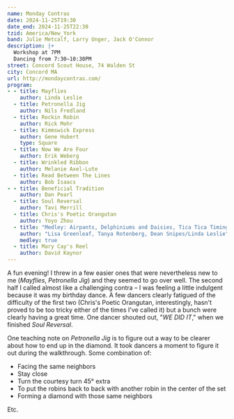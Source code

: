 ```yaml
---
name: Monday Contras
date: 2024-11-25T19:30
date_end: 2024-11-25T22:30
tzid: America/New_York
band: Julie Metcalf, Larry Unger, Jack O'Connor
description: |+
  Workshop at 7PM  
  Dancing from 7:30–10:30PM
street: Concord Scout House, 74 Walden St
city: Concord MA
url: http://mondaycontras.com/
program:
- - title: Mayflies
    author: Linda Leslie
  - title: Petronella Jig
    author: Nils Fredland
  - title: Rockin Robin
    author: Rick Mohr
  - title: Kimmswick Express
    author: Gene Hubert
    type: Square
  - title: Now We Are Four
    author: Erik Weberg
  - title: Wrinkled Ribbon
    author: Melanie Axel-Lute
  - title: Read Between The Lines
    author: Bob Isaacs
- - title: Beneficial Tradition
    author: Dan Pearl
  - title: Soul Reversal
    author: Tavi Merrill
  - title: Chris's Poetic Orangutan
    author: Yoyo Zhou
  - title: "Medley: Airpants, Delphiniums and Daisies, Tica Tica Timing/Old Time Elixir #2"
    author: "Lisa Greenleaf, Tanya Rotenberg, Dean Snipes/Linda Leslie"
    medley: true
  - title: Mary Cay's Reel
    author: David Kaynor
---
```


A fun evening! I threw in a few easier ones that were nevertheless new to me (_Mayflies_, _Petronella Jig_) and they seemed to go over well. The second half I called almost like a challenging contra – I was feeling a little indulgent because it was my birthday dance. A few dancers clearly fatigued of the difficulty of the first two (Chris's Poetic Orangutan, interestingly, hasn't proved to be too tricky either of the times I've called it) but a bunch were clearly having a great time. One dancer shouted out, "_WE DID IT_," when we finished _Soul Reversal_.

One teaching note on _Petronella Jig_ is to figure out a way to be clearer about how to end up in the diamond. It took dancers a moment to figure it out during the walkthrough. Some combination of:

* Facing the same neighbors
* Stay close
* Turn the courtesy turn 45° extra
* To put the robins back to back with another robin in the center of the set
* Forming a diamond with those same neighbors

Etc.

